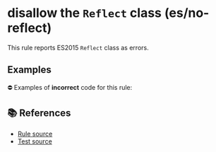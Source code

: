 # disallow the `Reflect` class (es/no-reflect)

This rule reports ES2015 `Reflect` class as errors.

## Examples

⛔ Examples of **incorrect** code for this rule:

<eslint-playground type="bad" code="/*eslint es/no-reflect: error */
let value = Reflect.get(obj, key)
" />

## 📚 References

- [Rule source](https://github.com/mysticatea/eslint-plugin-es/blob/v1.3.0/lib/rules/no-reflect.js)
- [Test source](https://github.com/mysticatea/eslint-plugin-es/blob/v1.3.0/tests/lib/rules/no-reflect.js)
